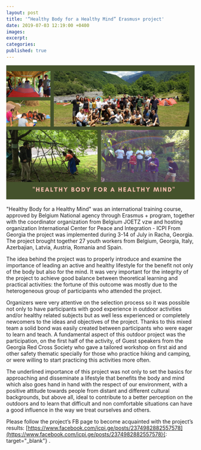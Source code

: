 ```yaml
---
layout: post
title: '“Healthy Body for a Healthy Mind” Erasmus+ project'
date: 2019-07-03 12:19:00 +0400
images:
excerpt:
categories:
published: true
---
```


![](/uploads/Healthy_body_healthy_mind.png)

"Healthy Body for a Healthy Mind" was an international training course, approved by Belgium National agency through Erasmus + program, together with the coordinator organization from Belgium JOETZ vzw and hosting organization International Center for Peace and Integration - ICPI From Georgia the project was implemented during 3-14 of July in Racha, Georgia. The project brought together 27 youth workers from Belgium, Georgia, Italy, Azerbajian, Latvia, Austria, Romania and Spain.


The idea behind the project was to properly introduce and examine the importance of leading an active and healthy lifestyle for the benefit not only of the body but also for the mind. It was very important for the integrity of the project to achieve good balance between theoretical learning and practical activities: the fortune of this outcome was mostly due to the heterogeneous group of participants who attended the project.
 

Organizers were very attentive on the selection process so it was possible not only to have participants with good experience in outdoor activities and/or healthy related subjects but as well less experienced or completely newcomers to the ideas and objectives of the project.      Thanks to this mixed team a solid bond was easily created between participants who were eager to learn and teach. A fundamental aspect of this outdoor project was the participation, on the first half of the activity, of Guest speakers from the Georgia Red Cross Society who gave a tailored workshop on first aid and other safety thematic specially for those who practice hiking and camping, or were willing to start practicing this activities more often.
 

The underlined importance of this project was not only to set the basics for approaching and disseminate a lifestyle that benefits the body and mind which also goes hand in hand with the respect of our environment, with a positive attitude towards people from distant and different cultural backgrounds, but above all, ideal to contribute to a better perception on the outdoors and to learn that difficult and non comfortable situations can have a good influence in the way we treat ourselves and others.


Please follow the project’s FB page to become acquainted with the project’s results: [https://www.facebook.com/icpi.ge/posts/2374982882557578](https://www.facebook.com/icpi.ge/posts/2374982882557578){: target="_blank"}  .
